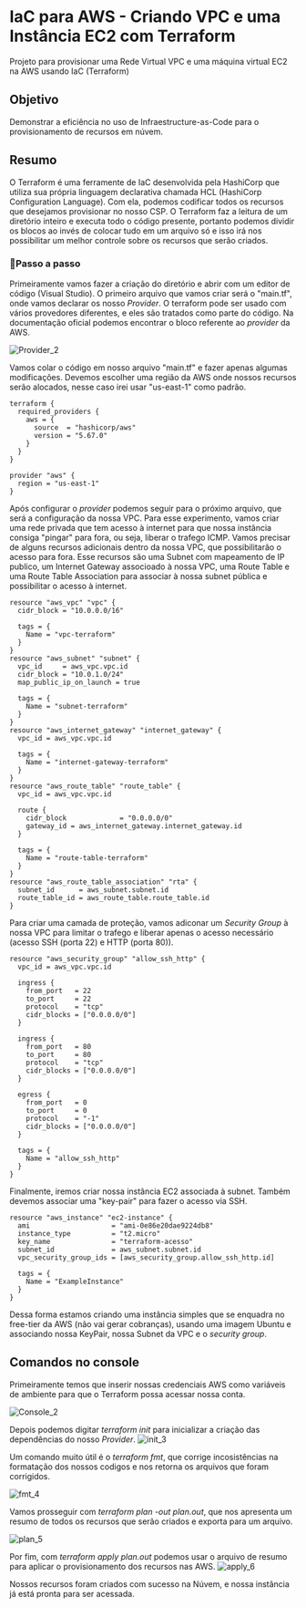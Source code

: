 <h1>IaC para AWS - Criando VPC e uma Instância EC2 com Terraform</h1>
Projeto para provisionar uma Rede Virtual VPC e uma máquina virtual EC2 na AWS usando IaC (Terraform)

<h2>Objetivo</h2>

Demonstrar a eficiência no uso de Infraestructure-as-Code para o provisionamento de recursos em núvem. 

<h2>Resumo</h2>
O Terraform é uma ferramente de IaC desenvolvida pela HashiCorp que utiliza sua própria linguagem declarativa chamada HCL (HashiCorp Configuration Language). Com ela, podemos codificar todos os recursos que desejamos provisionar no nosso CSP. O Terraform faz a leitura de um diretório inteiro e executa todo o código presente, portanto podemos dividir os blocos ao invés de colocar tudo em um arquivo só e isso irá nos possibilitar um melhor controle sobre os recursos que serão criados. 

<h3>📜Passo a passo</h3>
Primeiramente vamos fazer a criação do diretório e abrir com um editor de código (Visual Studio).
O primeiro arquivo que vamos criar será o "main.tf", onde vamos declarar os nosso <i>Provider</i>. O terraform pode ser usado com vários provedores diferentes, e eles são tratados como parte do código. Na documentação oficial podemos encontrar o bloco referente ao <i>provider</i> da AWS.

![Provider_2](https://github.com/user-attachments/assets/461a433f-7c14-4991-9ecc-ea9c785458b5)


Vamos colar o código em nosso arquivo "main.tf" e fazer apenas algumas modificações. Devemos escolher uma região da AWS onde nossos recursos serão alocados, nesse caso irei usar "us-east-1" como padrão. 
```
terraform {
  required_providers {
    aws = {
      source  = "hashicorp/aws"
      version = "5.67.0"
    }
  }
}

provider "aws" {
  region = "us-east-1"
}

```

Após configurar o <i>provider</i> podemos seguir para o próximo arquivo, que será a configuração da nossa VPC. 
Para esse experimento, vamos criar uma rede privada que tem acesso à internet para que nossa instância consiga "pingar" para fora, ou seja, liberar o trafego ICMP. 
Vamos precisar de alguns recursos adicionais dentro da nossa VPC, que possibilitarão o acesso para fora. Esse recursos são uma Subnet com mapeamento de IP publico, um Internet Gateway associoado à nossa VPC, uma Route Table e uma Route Table Association para associar à nossa subnet pública e possibilitar o acesso à internet. 

```
resource "aws_vpc" "vpc" {
  cidr_block = "10.0.0.0/16"

  tags = {
    Name = "vpc-terraform"
  }
}
resource "aws_subnet" "subnet" {
  vpc_id     = aws_vpc.vpc.id
  cidr_block = "10.0.1.0/24"
  map_public_ip_on_launch = true

  tags = {
    Name = "subnet-terraform"
  }
}
resource "aws_internet_gateway" "internet_gateway" {
  vpc_id = aws_vpc.vpc.id

  tags = {
    Name = "internet-gateway-terraform"
  }
}
resource "aws_route_table" "route_table" {
  vpc_id = aws_vpc.vpc.id

  route {
    cidr_block             = "0.0.0.0/0"
    gateway_id = aws_internet_gateway.internet_gateway.id
  }

  tags = {
    Name = "route-table-terraform"
  }
}
resource "aws_route_table_association" "rta" {
  subnet_id      = aws_subnet.subnet.id
  route_table_id = aws_route_table.route_table.id
}

```

Para criar uma camada de proteção, vamos adiconar um <i>Security Group</i> à nossa VPC para limitar o trafego e liberar apenas o acesso necessário (acesso SSH (porta 22) e HTTP (porta 80)). 

```
resource "aws_security_group" "allow_ssh_http" {
  vpc_id = aws_vpc.vpc.id

  ingress {
    from_port   = 22
    to_port     = 22
    protocol    = "tcp"
    cidr_blocks = ["0.0.0.0/0"]
  }

  ingress {
    from_port   = 80
    to_port     = 80
    protocol    = "tcp"
    cidr_blocks = ["0.0.0.0/0"]
  }

  egress {
    from_port   = 0
    to_port     = 0
    protocol    = "-1"
    cidr_blocks = ["0.0.0.0/0"]
  }

  tags = {
    Name = "allow_ssh_http"
  }
}

```
Finalmente, iremos criar nossa instância EC2 associada à subnet. Também devemos associar uma "key-pair" para fazer o acesso via SSH. 
```
resource "aws_instance" "ec2-instance" {
  ami                    = "ami-0e86e20dae9224db8"
  instance_type          = "t2.micro"
  key_name               = "terraform-acesso"
  subnet_id              = aws_subnet.subnet.id
  vpc_security_group_ids = [aws_security_group.allow_ssh_http.id]

  tags = {
    Name = "ExampleInstance"
  }
}

```
Dessa forma estamos criando uma instância simples que se enquadra no free-tier da AWS (não vai gerar cobranças), usando uma imagem Ubuntu e associando nossa KeyPair, nossa Subnet da VPC e o <i>security group</i>. 

<h2>Comandos no console</h2>

Primeiramente temos que inserir nossas credenciais AWS como variáveis de ambiente para que o Terraform possa acessar nossa conta. 

![Console_2](https://github.com/user-attachments/assets/f8c3974c-5d94-479a-b902-dd5854ce4238)

Depois podemos digitar <i>terraform init</i> para inicializar a criação das dependências do nosso <i>Provider</i>.
![init_3](https://github.com/user-attachments/assets/6b4d9d59-d642-4a51-a1f4-f6b5581fc6c5)

Um comando muito útil é o <i>terraform fmt</i>, que corrige incosistências na formatação dos nossos codigos e nos retorna os arquivos que foram corrigidos. 

![fmt_4](https://github.com/user-attachments/assets/023acb33-62b8-4bbc-93b7-817f8e7c7d7a)

Vamos prosseguir com <i>terraform plan -out plan.out</i>, que nos apresenta um resumo de todos os recursos que serão criados e exporta para um arquivo.

![plan_5](https://github.com/user-attachments/assets/e9dd8868-5171-434f-b5eb-bad5871f1597)

Por fim, com <i>terraform apply plan.out</i> podemos usar o arquivo de resumo para aplicar o provisionamento dos recursos nas AWS.
![apply_6](https://github.com/user-attachments/assets/f941db9c-0736-4362-a31d-24ef0c4efd8a)

Nossos recursos foram criados com sucesso na Núvem, e nossa instância já está pronta para ser acessada. 


